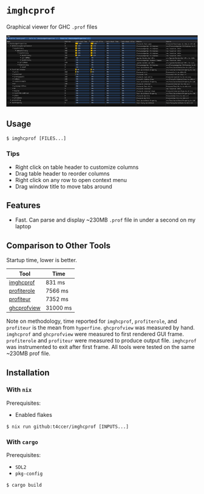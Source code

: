 # `imghcprof`

Graphical viewer for GHC `.prof` files

![demo](./img/demo.png)

## Usage

```
$ imghcprof [FILES...]
```

### Tips

- Right click on table header to customize columns
- Drag table header to reorder columns
- Right click on any row to open context menu
- Drag window title to move tabs around

## Features

- Fast. Can parse and display ~230MB `.prof` file in under a second on my laptop

## Comparison to Other Tools

Startup time, lower is better.

| Tool                                                     | Time     |
|----------------------------------------------------------|----------|
| [imghcprof](https://github.com/t4ccer/imghcprof)         |   831 ms |
| [profiterole](https://github.com/ndmitchell/profiterole) |  7566 ms |
| [profiteur](http://github.com/jaspervdj/profiteur)       |  7352 ms |
| [ghcprofview](https://github.com/portnov/ghcprofview-hs) | 31000 ms |

Note on methodology, time reported for `imghcprof`, `profiterole`, and `profiteur` is the mean from `hyperfine`. `ghcprofview` was measured by hand. `imghcprof` and `ghcprofview` were measured to first rendered GUI frame. `profiterole` and `profiteur` were measured to produce output file. `imghcprof` was instrumented to exit after first frame. All tools were tested on the same ~230MB prof file.


## Installation

### With `nix`

Prerequisites:
- Enabled flakes

```
$ nix run github:t4ccer/imghcprof [INPUTS...]
```

### With `cargo`

Prerequisites:
- `SDL2`
- `pkg-config`

```
$ cargo build
```
